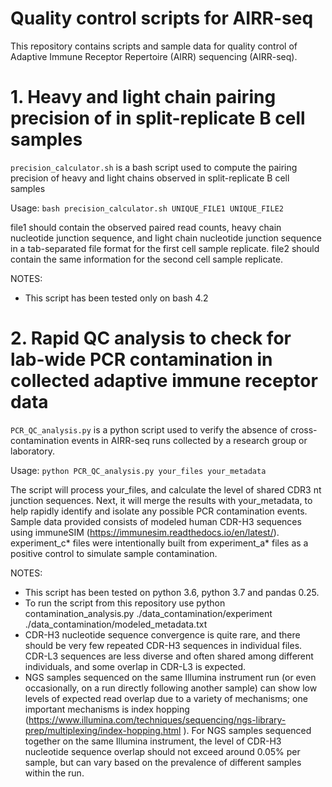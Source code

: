 # Quality control scripts for AIRR-seq

This repository contains scripts and sample data for quality control of Adaptive Immune Receptor Repertoire (AIRR) sequencing (AIRR-seq).

# 1. Heavy and light chain pairing precision of in split-replicate B cell samples

`precision_calculator.sh` is a bash script used to compute the pairing precision of heavy and light chains observed in split-replicate B cell samples

Usage:  `bash precision_calculator.sh UNIQUE_FILE1 UNIQUE_FILE2`

file1 should contain the observed paired read counts, heavy chain nucleotide junction sequence, and light chain nucleotide junction sequence in a tab-separated file format for the first cell sample replicate. file2 should contain the same information for the second cell sample replicate.

NOTES:
* This script has been tested only on bash 4.2

# 2. Rapid QC analysis to check for lab-wide PCR contamination in collected adaptive immune receptor data

`PCR_QC_analysis.py` is a python script used to verify the absence of cross-contamination events in AIRR-seq runs collected by a research group or laboratory.

Usage: `python PCR_QC_analysis.py your_files your_metadata`

The script will process your_files, and calculate the level of shared CDR3 nt junction sequences. Next, it will merge the results with your_metadata, to help rapidly identify and isolate any possible PCR contamination events.
Sample data provided consists of modeled human CDR-H3 sequences using immuneSIM (https://immunesim.readthedocs.io/en/latest/). experiment_c* files were intentionally built from experiment_a* files as a positive control to simulate sample contamination.


NOTES: 
* This script has been tested on python 3.6, python 3.7 and pandas 0.25.
* To run the script from this repository use python contamination_analysis.py ./data_contamination/experiment ./data_contamination/modeled_metadata.txt
* CDR-H3 nucleotide sequence convergence is quite rare, and there should be very few repeated CDR-H3 sequences in individual files.  CDR-L3 sequences are less diverse and often shared among different individuals, and some overlap in CDR-L3 is expected.
* NGS samples sequenced on the same Illumina instrument run (or even occasionally, on a run directly following another sample) can show low levels of expected read overlap due to a variety of mechanisms; one important mechanisms is index hopping (https://www.illumina.com/techniques/sequencing/ngs-library-prep/multiplexing/index-hopping.html ). For NGS samples sequenced together on the same Illumina instrument, the level of CDR-H3 nucleotide sequence overlap should not exceed around 0.05% per sample, but can vary based on the prevalence of different samples within the run.

